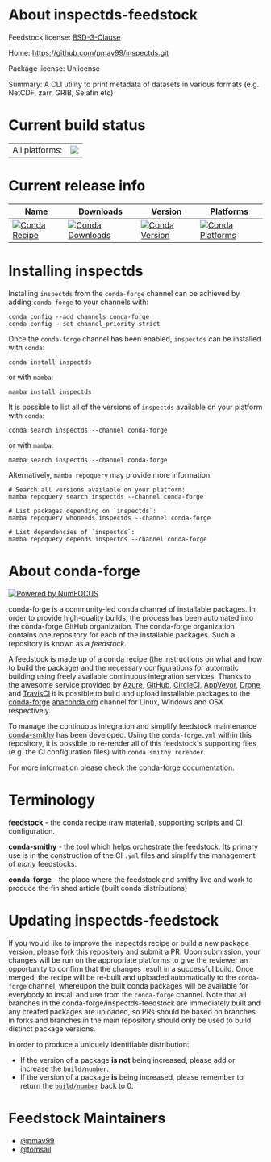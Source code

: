 About inspectds-feedstock
=========================

Feedstock license: [BSD-3-Clause](https://github.com/conda-forge/inspectds-feedstock/blob/main/LICENSE.txt)

Home: https://github.com/pmav99/inspectds.git

Package license: Unlicense

Summary: A CLI utility to print metadata of datasets in various formats (e.g. NetCDF, zarr, GRIB, Selafin etc)

Current build status
====================


<table><tr><td>All platforms:</td>
    <td>
      <a href="https://dev.azure.com/conda-forge/feedstock-builds/_build/latest?definitionId=20670&branchName=main">
        <img src="https://dev.azure.com/conda-forge/feedstock-builds/_apis/build/status/inspectds-feedstock?branchName=main">
      </a>
    </td>
  </tr>
</table>

Current release info
====================

| Name | Downloads | Version | Platforms |
| --- | --- | --- | --- |
| [![Conda Recipe](https://img.shields.io/badge/recipe-inspectds-green.svg)](https://anaconda.org/conda-forge/inspectds) | [![Conda Downloads](https://img.shields.io/conda/dn/conda-forge/inspectds.svg)](https://anaconda.org/conda-forge/inspectds) | [![Conda Version](https://img.shields.io/conda/vn/conda-forge/inspectds.svg)](https://anaconda.org/conda-forge/inspectds) | [![Conda Platforms](https://img.shields.io/conda/pn/conda-forge/inspectds.svg)](https://anaconda.org/conda-forge/inspectds) |

Installing inspectds
====================

Installing `inspectds` from the `conda-forge` channel can be achieved by adding `conda-forge` to your channels with:

```
conda config --add channels conda-forge
conda config --set channel_priority strict
```

Once the `conda-forge` channel has been enabled, `inspectds` can be installed with `conda`:

```
conda install inspectds
```

or with `mamba`:

```
mamba install inspectds
```

It is possible to list all of the versions of `inspectds` available on your platform with `conda`:

```
conda search inspectds --channel conda-forge
```

or with `mamba`:

```
mamba search inspectds --channel conda-forge
```

Alternatively, `mamba repoquery` may provide more information:

```
# Search all versions available on your platform:
mamba repoquery search inspectds --channel conda-forge

# List packages depending on `inspectds`:
mamba repoquery whoneeds inspectds --channel conda-forge

# List dependencies of `inspectds`:
mamba repoquery depends inspectds --channel conda-forge
```


About conda-forge
=================

[![Powered by
NumFOCUS](https://img.shields.io/badge/powered%20by-NumFOCUS-orange.svg?style=flat&colorA=E1523D&colorB=007D8A)](https://numfocus.org)

conda-forge is a community-led conda channel of installable packages.
In order to provide high-quality builds, the process has been automated into the
conda-forge GitHub organization. The conda-forge organization contains one repository
for each of the installable packages. Such a repository is known as a *feedstock*.

A feedstock is made up of a conda recipe (the instructions on what and how to build
the package) and the necessary configurations for automatic building using freely
available continuous integration services. Thanks to the awesome service provided by
[Azure](https://azure.microsoft.com/en-us/services/devops/), [GitHub](https://github.com/),
[CircleCI](https://circleci.com/), [AppVeyor](https://www.appveyor.com/),
[Drone](https://cloud.drone.io/welcome), and [TravisCI](https://travis-ci.com/)
it is possible to build and upload installable packages to the
[conda-forge](https://anaconda.org/conda-forge) [anaconda.org](https://anaconda.org/)
channel for Linux, Windows and OSX respectively.

To manage the continuous integration and simplify feedstock maintenance
[conda-smithy](https://github.com/conda-forge/conda-smithy) has been developed.
Using the ``conda-forge.yml`` within this repository, it is possible to re-render all of
this feedstock's supporting files (e.g. the CI configuration files) with ``conda smithy rerender``.

For more information please check the [conda-forge documentation](https://conda-forge.org/docs/).

Terminology
===========

**feedstock** - the conda recipe (raw material), supporting scripts and CI configuration.

**conda-smithy** - the tool which helps orchestrate the feedstock.
                   Its primary use is in the construction of the CI ``.yml`` files
                   and simplify the management of *many* feedstocks.

**conda-forge** - the place where the feedstock and smithy live and work to
                  produce the finished article (built conda distributions)


Updating inspectds-feedstock
============================

If you would like to improve the inspectds recipe or build a new
package version, please fork this repository and submit a PR. Upon submission,
your changes will be run on the appropriate platforms to give the reviewer an
opportunity to confirm that the changes result in a successful build. Once
merged, the recipe will be re-built and uploaded automatically to the
`conda-forge` channel, whereupon the built conda packages will be available for
everybody to install and use from the `conda-forge` channel.
Note that all branches in the conda-forge/inspectds-feedstock are
immediately built and any created packages are uploaded, so PRs should be based
on branches in forks and branches in the main repository should only be used to
build distinct package versions.

In order to produce a uniquely identifiable distribution:
 * If the version of a package **is not** being increased, please add or increase
   the [``build/number``](https://docs.conda.io/projects/conda-build/en/latest/resources/define-metadata.html#build-number-and-string).
 * If the version of a package **is** being increased, please remember to return
   the [``build/number``](https://docs.conda.io/projects/conda-build/en/latest/resources/define-metadata.html#build-number-and-string)
   back to 0.

Feedstock Maintainers
=====================

* [@pmav99](https://github.com/pmav99/)
* [@tomsail](https://github.com/tomsail/)

